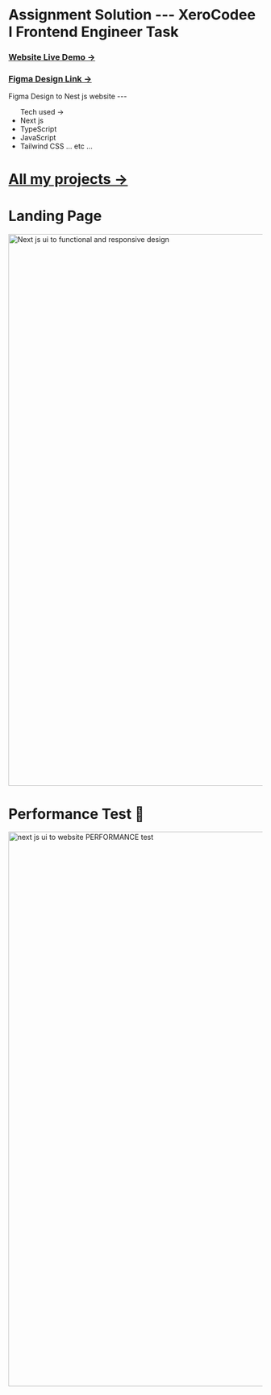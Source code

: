 # Assignment Solution --- XeroCodee I Frontend Engineer Task

<h3><a href="https://next-ui-to-website.vercel.app/">Website Live Demo →</a> </h3>
<h3><a href="https://www.figma.com/file/XzGNxqTRB2s3mJOdp8Kh3V/XeroCodee---Full-Stack-Developer-Intern-Task-(Copy)?type=design&mode=design&t=jxUp6Exk0ABWTAVx-0" target="blank">Figma Design Link →</a> </h3>

Figma Design to Nest js website --- 

<ul>Tech used → 
  <li>Next js</li>
  <li>TypeScript</li>
  <li>JavaScript</li>
  <li>Tailwind CSS ... etc ...</li>
</ul>

 

<h1><a href="https://githubak2002.github.io/akportfolio">All my projects → </a> </h1>

<h1> Landing Page </h1>
<img width="1094" alt="Next js ui to functional and responsive design" src="https://github.com/Githubak2002/next-ui-to-website/assets/109411443/73192b6b-ba41-47b2-9762-3d1709d7a1bc">

<h1> Performance Test 💖 </h1>
<img width="1100" alt="next js ui to website  PERFORMANCE test" src="https://github.com/Githubak2002/next-ui-to-website/assets/109411443/e43c8fbe-2a51-4924-a3b7-3b906fcdb422">
